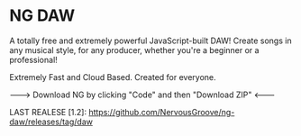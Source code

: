 # NG DAW
A totally free and extremely powerful JavaScript-built DAW!
Create songs in any musical style, for any producer, whether you're a beginner or a professional!

Extremely Fast and Cloud Based. Created for everyone.


---> Download NG by clicking "Code" and then "Download ZIP" <---

LAST REALESE [1.2]:
https://github.com/NervousGroove/ng-daw/releases/tag/daw
